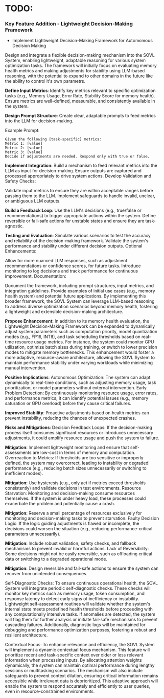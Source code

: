 # TODO:

### Key Feature Addition - Lightweight Decision-Making Framework 
- Implement Lightweight Decision-Making Framework for Automomous Decision Making
   
Design and integrate a flexible decision-making mechanism into the SOVL System, enabling lightweight, adaptable reasoning for various system optimization tasks. The framework will initially focus on evaluating memory health metrics and making adjustments for stability using LLM-based reasoning, with the potential to expand to other domains in the future like the ability to control it's own parametrs. 

**Define Input Metrics**:
Identify key metrics relevant to specific optimization tasks (e.g., Memory Usage, Error Rate, Stability Score for memory health).
Ensure metrics are well-defined, measurable, and consistently available in the system.

**Design Prompt Structure**:
Create clear, adaptable prompts to feed metrics into the LLM for decision-making.

Example Prompt:
```
Given the following [task-specific] metrics:  
Metric 1: [value]  
Metric 2: [value]  
Metric 3: [value]  
Decide if adjustments are needed. Respond only with true or false.  
```
**Implement Integration**:
Build a mechanism to feed relevant metrics into the LLM as input for decision-making.
Ensure outputs are captured and processed appropriately to drive system actions.
Develop Validation and Safety Checks:

Validate input metrics to ensure they are within acceptable ranges before passing them to the LLM.
Implement safeguards to handle invalid, unclear, or ambiguous LLM outputs.

**Build a Feedback Loop**:
Use the LLM's decisions (e.g., true/false or recommendations) to trigger appropriate actions within the system.
Define reversible or fail-safe actions for unstable states and ensure they are task-agnostic.

**Testing and Evaluation**:
Simulate various scenarios to test the accuracy and reliability of the decision-making framework.
Validate the system's performance and stability under different decision outputs.
Optional Enhancements:

Allow for more nuanced LLM responses, such as adjustment recommendations or confidence scores, for future tasks.
Introduce monitoring to log decisions and track performance for continuous improvement.
Documentation:

Document the framework, including prompt structures, input metrics, and integration guidelines.
Provide examples of initial use cases (e.g., memory health system) and potential future applications.
By implementing this broader framework, the SOVL System can leverage LLM-based reasoning to address diverse optimization scenarios beyond memory health, fostering a lightweight and extensible decision-making architecture.

**Propose Enhancement**: 
In addition to its memory health evaluation, the Lightweight Decision-Making Framework can be expanded to dynamically adjust system parameters such as computation priority, model quantization modes (e.g., FP16, INT8), and task scheduling thresholds based on real-time resource usage metrics. For instance, the system could monitor GPU utilization, optimize batch sizes during training, or switch to lower precision modes to mitigate memory bottlenecks. This enhancement would foster a more adaptive, resource-aware architecture, allowing the SOVL System to maintain performance stability under varying workloads while minimizing manual intervention.

**Positive Implications**:
Autonomous Optimization: The system can adapt dynamically to real-time conditions, such as adjusting memory usage, task prioritization, or model parameters without external intervention.
Early Problem Detection: By continuously monitoring resource usage, error rates, and performance metrics, it can identify potential issues (e.g., memory saturation or GPU overload) before they cause critical failures.

**Improved Stability**: Proactive adjustments based on health metrics can prevent instability, reducing the chances of unexpected crashes.

**Risks and Mitigations**:
Decision Feedback Loops: If the decision-making process itself consumes significant resources or introduces unnecessary adjustments, it could amplify resource usage and push the system to failure.

**Mitigation**: Implement lightweight monitoring and ensure that self-assessments are low-cost in terms of memory and computation.
Overreaction to Metrics: If thresholds are too sensitive or improperly defined, the system may overcorrect, leading to instability or degraded performance (e.g., reducing batch sizes unnecessarily or switching to inefficient modes).

**Mitigation**: Use hysteresis (e.g., only act if metrics exceed thresholds consistently) and validate decisions in test environments.
Resource Starvation: Monitoring and decision-making consume resources themselves. If the system is under heavy load, these processes could exacerbate the problem and potentially cause a crash.

**Mitigation**: Reserve a small percentage of resources exclusively for monitoring and decision-making tasks to prevent starvation.
Faulty Decision Logic: If the logic guiding adjustments is flawed or incomplete, the decisions could worsen the situation (e.g., reducing performance-critical parameters unnecessarily).

**Mitigation**: Include robust validation, safety checks, and fallback mechanisms to prevent invalid or harmful actions.
Lack of Reversibility: Some decisions might not be easily reversible, such as offloading critical data or switching to a degraded operational mode.

**Mitigation**: Design reversible and fail-safe actions to ensure the system can recover from unintended consequences.

Self-Diagnostic Checks:
To ensure continuous operational health, the SOVL System will integrate periodic self-diagnostic checks. These checks will monitor key metrics such as memory usage, token consumption, and response latency to detect early signs of inefficiency or instability. Lightweight self-assessment routines will validate whether the system's internal state meets predefined health thresholds before proceeding with any computationally intensive tasks. If anomalies are detected, the system will flag them for further analysis or initiate fail-safe mechanisms to prevent cascading failures. Additionally, diagnostic logs will be maintained for debugging and performance optimization purposes, fostering a robust and resilient architecture.

Contextual Focus:
To enhance relevance and efficiency, the SOVL System will implement a dynamic contextual focus mechanism. This feature will prioritize recent and task-specific context over older or less relevant information when processing inputs. By allocating attention weights dynamically, the system can maintain optimal performance during lengthy sessions or multitasking scenarios. The mechanism will also include safeguards to prevent context dilution, ensuring critical information remains accessible while irrelevant data is deprioritized. This adaptive approach will enable the system to respond accurately and efficiently to user queries, even in resource-constrained environments.
